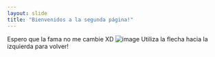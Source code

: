 ```yaml
---
layout: slide
title: "Bienvenidos a la segunda página!"
---
```

Espero que la fama no me cambie XD
![image](https://user-images.githubusercontent.com/79666590/182263487-bd79bddb-6637-4b71-9fe0-bfd9c0f2db55.png)
Utiliza la flecha hacia la izquierda para volver!
